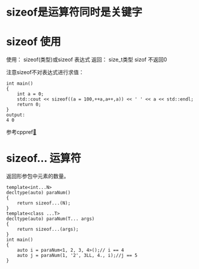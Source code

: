 # sizeof是运算符同时是关键字
# sizeof 使用
使用： sizeof(类型)或sizeof 表达式
返回： size_t类型
sizof 不返回0

注意sizeof不对表达式进行求值：
```
int main() 
{
    int a = 0;
    std::cout << sizeof((a = 100,++a,a++,a)) << ' ' << a << std::endl;
    return 0;
}
output:
4 0
```

参考cppref[🔗](https://zh.cppreference.com/w/cpp/language/sizeof)
# sizeof... 运算符
返回形参包中元素的数量。
```
template<int...N>
decltype(auto) paraNum()
{
	return sizeof...(N);
}
template<class ...T>
decltype(auto) paraNum(T... args)
{
	return sizeof...(args);
}
int main()
{
	auto i = paraNum<1, 2, 3, 4>();// i == 4
	auto j = paraNum(1, '2', 3LL, 4., i);//j == 5
}
```